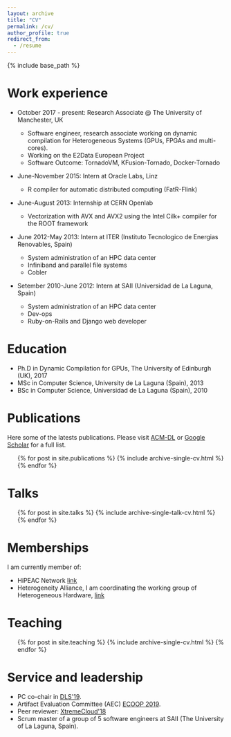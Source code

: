 ```yaml
---
layout: archive
title: "CV"
permalink: /cv/
author_profile: true
redirect_from:
  - /resume
---
```


{% include base_path %}

Work experience
======
* October 2017 - present: Research Associate @ The University of Manchester, UK
  * Software engineer, research associate working on dynamic compilation for Heterogeneous Systems (GPUs, FPGAs and multi-cores).
  * Working on the E2Data European Project
  * Software Outcome: TornadoVM, KFusion-Tornado, Docker-Tornado
* June-November 2015: Intern at Oracle Labs, Linz
  * R compiler for automatic distributed computing (FatR-Flink)

* June-August 2013: Internship at CERN Openlab 
  * Vectorization with AVX and AVX2 using the Intel Cilk+ compiler for the ROOT framework
 
* June 2012-May 2013: Intern at ITER (Instituto Tecnologico de Energias Renovables, Spain)
  * System administration of an HPC data center
  * Infiniband and parallel file systems
  * Cobler 

* Setember 2010-June 2012: Intern at SAII (Universidad de La Laguna, Spain)
  * System administration of an HPC data center
  * Dev-ops 
  * Ruby-on-Rails and Django web developer
  
Education
======
* Ph.D in Dynamic Compilation for GPUs, The University of Edinburgh (UK), 2017 
* MSc in Computer Science, University de La Laguna (Spain), 2013
* BSc in Computer Science, Universidad de La Laguna (Spain), 2010

Publications
======

Here some of the latests publications. Please visit [ACM-DL](https://dl.acm.org/author_page.cfm?id=81548008457) or [Google Scholar](https://scholar.google.de/citations?user=Ig3N8j0AAAAJ) for a full list.

  <ul>{% for post in site.publications %}
    {% include archive-single-cv.html %}
  {% endfor %}</ul>
  
Talks
======
  <ul>{% for post in site.talks %}
    {% include archive-single-talk-cv.html %}
  {% endfor %}</ul>
  
Memberships
====== 
I am currently member of:
* HiPEAC Network [link](https://www.hipeac.net/~jjfumero/)
* Heterogeneity Alliance, I am coordinating the working group of Heterogeneous Hardware, [link](http://heterogeneityalliance.eu/)
 
Teaching
======
  <ul>{% for post in site.teaching %}
    {% include archive-single-cv.html %}
  {% endfor %}</ul>
  
Service and leadership
======
* PC co-chair in [DLS'19](https://conf.researchr.org/home/dls-2019).
* Artifact Evaluation Committee (AEC) [ECOOP 2019](https://2019.ecoop.org/track/ecoop-2019-artifacts).
* Peer reviewer: [XtremeCloud'18](http://xtremecloud2018.cslab.ece.ntua.gr/)
* Scrum master of a group of 5 software engineers at SAII (The University of La Laguna, Spain).
